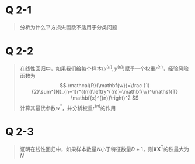 # Q 2-1

>  分析为什么平方损失函数不适用于分类问题







# Q 2-2

> 在线性回归中，如果我们给每个样本$(x^{(n)},y^{(n)})$赋予一个权重$r^{(n)}$，经验风险函数为
> $$
> \mathcal{R}(\mathbf{w})=\frac {1}{2}\sum^{N}_{n=1}r^{(n)}\left(y^{(n)}-\mathbf{w}^\mathsf{T} \mathbf{x}^{(n)}\right)^2
> $$
> 计算其最优参数$w^*$，并分析权重$r^{(n)}$的作用









# Q 2-3

> 证明在线性回归中，如果样本数量$N$小于特征数量$D+1$，则$\mathbf{XX^\mathsf{T}}$的秩最大为$N$

